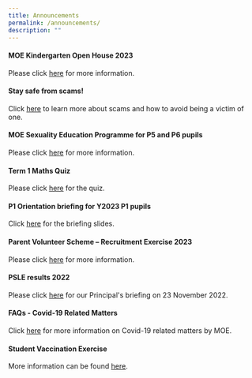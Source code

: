 ```yaml
---
title: Announcements
permalink: /announcements/
description: ""
---
```

#### **MOE Kindergarten Open House 2023**

Please click [here](/moe-kindergarten-at-gongshang/whats-happening) for more information.

#### **Stay safe from scams!**

Click [here](https://www.scamalert.sg/) to learn more about scams and how to avoid being a victim of one.

#### **MOE Sexuality Education Programme for P5 and P6 pupils**
Please click [here](/character-and-citizenship-education-cce/programmes/moe-sexuality-education-in-schools) for more information.

#### **Term 1 Maths Quiz**

Please click [here](https://docs.google.com/forms/d/e/1FAIpQLSfFnXrmIXcgQ733bsFORIkFJzb-VPiXsDgw_23TKUeaoAS1Pw/viewform) for the quiz.

#### **P1 Orientation briefing for Y2023 P1 pupils**
Click [here](http://gongshangpri-moe-edu-sg-admin.cwp.sg/qql/slot/u523/For%20Parents/Briefing%20Sildes%20for%20Parents/2022/17%20Nov%202022%20P1%20Orientation%20briefing%20for%20Y2023%20P1.pdf) for the briefing slides.


#### **Parent Volunteer Scheme – Recruitment Exercise 2023**
Please click [here](/useful-links/for-parents/parent-volunteer-scheme-recruitment-exercise-2023) for more information.

#### **PSLE results 2022**

Please click [here](/files/PSLE%20Results%202022_Principals%20Slides.pdf) for our Principal's briefing on 23 November 2022.

#### **FAQs - Covid-19 Related Matters**

Click [here](https://www.moe.gov.sg/faqs-covid-19-infection) for more information on Covid-19 related matters by MOE.

#### **Student Vaccination Exercise**
More information can be found [here](/useful-links/for-parents/covid-19).